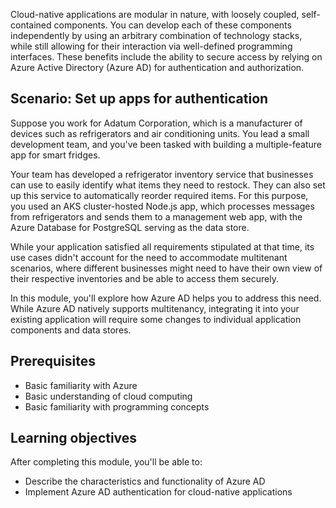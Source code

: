 ﻿Cloud-native applications are modular in nature, with loosely coupled, self-contained components. You can develop each of these components independently by using an arbitrary combination of technology stacks, while still allowing for their interaction via well-defined programming interfaces. These benefits include the ability to secure access by relying on Azure Active Directory (Azure AD) for authentication and authorization.

## Scenario: Set up apps for authentication

Suppose you work for Adatum Corporation, which is a manufacturer of devices such as refrigerators and air conditioning units. You lead a small development team, and you've been tasked with building a multiple-feature app for smart fridges. 

Your team has developed a refrigerator inventory service that businesses can use to easily identify what items they need to restock. They can also set up this service to automatically reorder required items. For this purpose, you used an AKS cluster-hosted Node.js app, which processes messages from refrigerators and sends them to a management web app, with the Azure Database for PostgreSQL serving as the data store. 

While your application satisfied all requirements stipulated at that time, its use cases didn't account for the need to accommodate multitenant scenarios, where different businesses might need to have their own view of their respective inventories and be able to access them securely. 

In this module, you'll explore how Azure AD helps you to address this need. While Azure AD natively supports multitenancy, integrating it into your existing application will require some changes to individual application components and data stores.

## Prerequisites

* Basic familiarity with Azure
* Basic understanding of cloud computing
* Basic familiarity with programming concepts

## Learning objectives

After completing this module, you'll be able to:

* Describe the characteristics and functionality of Azure AD
* Implement Azure AD authentication for cloud-native applications

